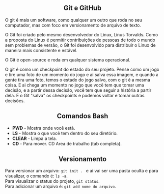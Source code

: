 ##  <center> Git e GitHub </center>

O git é mais um software, como qualquer um outro que roda no seu computador, mas com foco em versionamento de arquivo de texto. <br>

O Git foi criado pelo mesmo desenvolvedor do Linux, Linus Torvalds. Como a proposta do Linux é permitir contribuições de pessoas de todo o mundo sem problemas de versão, o Git foi desenvolvido para distribuir o Linux de maneira mais consistente e estável. <br>

O Git é open-source e roda em qualquer sistema operacional. <br>

O git é como um checkpoint do estado do seu projeto. Pense como um jogo e tire uma foto de um momento do jogo e ai salva essa imagem, e quando a gente tira uma foto, temos o estado do jogo salvo, com o git é a mesma coisa. E ai chega um momento no jogo que você tem que tomar uma decisão, e a partir dessa decisão, você tem que seguir a história a partir dela. E o Git "salva" os checkpoints e podemos voltar e tomar outras decisões. <br>

## <center> Comandos Bash </center>

- **PWD** - Mostra onde você está.
- **LS** - Mostra o que você tem dentro do seu diretório.
- **CLEAR** - Limpa a tela.
- **CD** - Para mover. CD Area de trabalho (tab completa).

## <center> Versionamento </center>

Para versionar um arquivo: ```git init . ``` e ai vai ser uma pasta oculta e para visualizar, o comando é: ```ls -a```. <br>
Para visualizar o status do projeto, ```git status```. <br>
Para adicionar um arquivo é: ```git add nome do arquivo```. <br>
